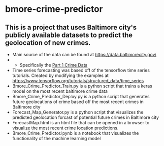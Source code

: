 # bmore-crime-predictor
## This is a project that uses Baltimore city's publicly available datasets to predict the geolocation of new crimes. 
- Main source of the data can be found at https://data.baltimorecity.gov/
- - Specifically the [Part 1 Crime Data](https://data.baltimorecity.gov/datasets/e0992dddbbf64231976d5d57763ec4f5_0/explore?location=-4.242391%2C-18.715795%2C1.85)
- Time series forecasting was based off of the tensorflow time series tutorials. Created by modifying the examples at https://www.tensorflow.org/tutorials/structured_data/time_series
- Bmore_Crime_Predictor_Train.py is a python script that trains a keras model on the most recent baltimore crime data
- Bmore_Crime_Predictor_Deploy.py is a python script that generates future geolocations of crime based off the most recent crimes in Baltimore city
- Forecast_Map_Generator.py is a python script that visualizes the predicted geolocation forcast of potential future crimes in Baltimore city
- ForecastMap.html is an html file that can be opened in a browser to visualize the most recent crime location predictions.
- Bmore_Crime_Predictor.ipynb is a notebook that visualizes the functionality of the machine learning model
